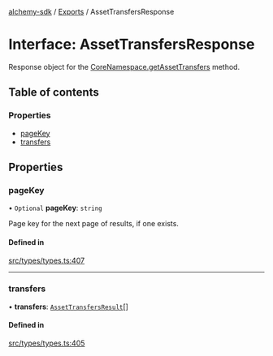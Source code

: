 [alchemy-sdk](../README.md) / [Exports](../modules.md) / AssetTransfersResponse

# Interface: AssetTransfersResponse

Response object for the [CoreNamespace.getAssetTransfers](../classes/CoreNamespace.md#getassettransfers) method.

## Table of contents

### Properties

- [pageKey](AssetTransfersResponse.md#pagekey)
- [transfers](AssetTransfersResponse.md#transfers)

## Properties

### pageKey

• `Optional` **pageKey**: `string`

Page key for the next page of results, if one exists.

#### Defined in

[src/types/types.ts:407](https://github.com/alchemyplatform/alchemy-sdk-js/blob/a8bc079/src/types/types.ts#L407)

___

### transfers

• **transfers**: [`AssetTransfersResult`](AssetTransfersResult.md)[]

#### Defined in

[src/types/types.ts:405](https://github.com/alchemyplatform/alchemy-sdk-js/blob/a8bc079/src/types/types.ts#L405)
